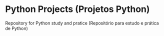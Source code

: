 # Python Projects (Projetos Python)
 Repository for Python study and pratice (Repositório para estudo e prática de Python)
